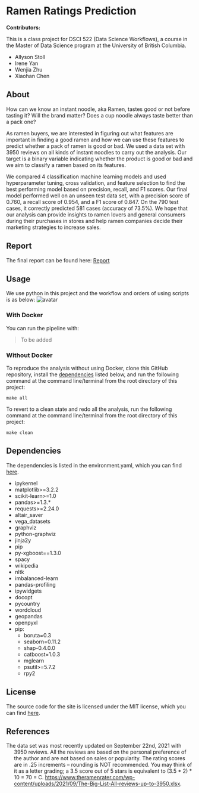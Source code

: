 # Ramen Ratings Prediction

**Contributors:**

This is a class project for DSCI 522 (Data Science Workflows), a course in the Master of Data Science program at the University of British Columbia.

  - Allyson Stoll
  - Irene Yan
  - Wenjia Zhu
  - Xiaohan Chen

## About
  How can we know an instant noodle, aka Ramen, tastes good or not before tasting it? Will the brand matter? Does a cup noodle always taste better than a pack one?

  As ramen buyers, we are interested in figuring out what features are important in finding a good ramen and how we can use these features to predict whether a pack of ramen is good or bad. We used a data set with 3950 reviews on all kinds of instant noodles to carry out the analysis. Our target is a binary variable indicating whether the product is good or bad and we aim to classify a ramen based on its features.
  
  We compared 4 classification machine learning models and used hyperparameter tuning, cross validation, and feature selection to find the best performing model based on precision, recall, and F1 scores. Our final model performed well on an unseen test data set, with a precision score of 0.760, a recall score of 0.954, and a F1 score of 0.847. On the 790 test cases, it correctly predicted 581 cases (accuracy of 73.5%).  We hope that our analysis can provide insights to ramen lovers and general consumers during their purchases in stores and help ramen companies decide their marketing strategies to increase sales.

## Report
The final report can be found here: [Report](https://github.com/PANDASANG1231/522_Ramen/blob/main/doc/ramen_ratings_report.html)

## Usage

We use python in this project and the workflow and orders of using scripts is as below:
![avatar](workflow.png)
### With Docker
You can run the pipeline with:
>To be added

### Without Docker
To reproduce the analysis without using Docker, clone this GitHub repository, install the [dependencies](#dependencies) listed below, and run the following command at the command line/terminal from the root directory of this project:

```
make all
```

To revert to a clean state and redo all the analysis, run the following command at the command line/terminal from the root directory of this project:

```
make clean
```

## Dependencies

The dependencies is listed in the environment.yaml, which you can find [here](https://raw.githubusercontent.com/PANDASANG1231/522_Ramen/main/environment.yaml).

 - ipykernel
  - matplotlib>=3.2.2
  - scikit-learn>=1.0
  - pandas>=1.3.*
  - requests>=2.24.0
  - altair_saver
  - vega_datasets
  - graphviz
  - python-graphviz
  - jinja2y
  - pip
  - py-xgboost==1.3.0
  - spacy
  - wikipedia
  - nltk
  - imbalanced-learn
  - pandas-profiling
  - ipywidgets
  - docopt
  - pycountry
  - wordcloud
  - geopandas
  - openpyxl
  - pip:
    - boruta=0.3
    - seaborn=0.11.2
    - shap-0.4.0.0
    - catboost=1.0.3
    - mglearn
    - psutil>=5.7.2
    - rpy2

## License

The source code for the site is licensed under the MIT license, which you can find [here](https://raw.githubusercontent.com/PANDASANG1231/522_Ramen/main/LICENSE).

## References

<div id="refs" class="references hanging-indent">

<div id="ref-Dua2019">

The data set was most recently updated on September 22nd, 2021 with 3950 reviews.
All the reviews are based on the personal preference of the author and are not based on sales or popularity. The rating scores are in .25 increments – rounding is NOT recommended. You may think of it as a letter grading; a 3.5 score out of 5 stars is equivalent to (3.5 * 2) * 10 = 70 = C.
 <https://www.theramenrater.com/wp-content/uploads/2021/09/The-Big-List-All-reviews-up-to-3950.xlsx>.
</div>

</div>
